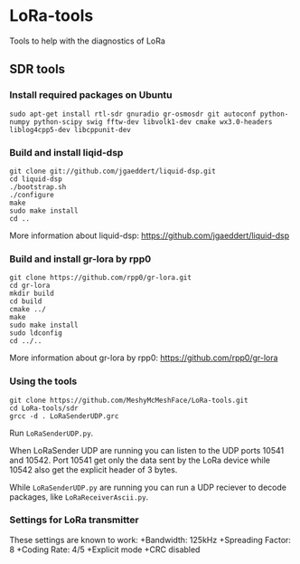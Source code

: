 # LoRa-tools
Tools to help with the diagnostics of LoRa

## SDR tools

### Install required packages on Ubuntu
```
sudo apt-get install rtl-sdr gnuradio gr-osmosdr git autoconf python-numpy python-scipy swig fftw-dev libvolk1-dev cmake wx3.0-headers liblog4cpp5-dev libcppunit-dev
```

### Build and install liqid-dsp
```
git clone git://github.com/jgaeddert/liquid-dsp.git
cd liquid-dsp
./bootstrap.sh
./configure
make
sudo make install
cd ..
```
More information about liquid-dsp: https://github.com/jgaeddert/liquid-dsp

### Build and install gr-lora by rpp0
```
git clone https://github.com/rpp0/gr-lora.git
cd gr-lora
mkdir build
cd build
cmake ../
make
sudo make install
sudo ldconfig
cd ../..
```
More information about gr-lora by rpp0: https://github.com/rpp0/gr-lora

### Using the tools
```
git clone https://github.com/MeshyMcMeshFace/LoRa-tools.git
cd LoRa-tools/sdr
grcc -d . LoRaSenderUDP.grc
```
Run `LoRaSenderUDP.py`.

When LoRaSender UDP are running you can listen to the UDP ports 10541 and 10542.
Port 10541 get only the data sent by the LoRa device while 10542 also get the explicit header of 3 bytes.

While `LoRaSenderUDP.py` are running you can run a UDP reciever to decode packages, like `LoRaReceiverAscii.py`.

### Settings for LoRa transmitter
These settings are known to work:
+Bandwidth: 125kHz
+Spreading Factor: 8
+Coding Rate: 4/5
+Explicit mode
+CRC disabled

